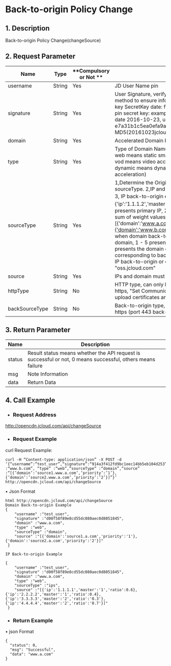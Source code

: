# **Back-to-origin Policy Change**

## **1. Description**

Back-to-origin Policy Change(changeSource)

## **2. Request Parameter**

| **Name**       | **Type** | **Compulsory or Not ** | **Description**                                                     |
| -------------- | -------- | ------------ | ------------------------------------------------------------ |
| username       | String   | Yes           | JD User Name pin                                               |
| signature      | String   | Yes           | User Signature, verify user's identity information through md5 method to ensure information security.  md5=date+username+secret key SecretKey date: format is yyyymmddusername: JD user name pin secret key: example agreed between the Parties: such as current date 2016-10-23, user pin: jcloud_00, user secret key SecretKey: e7a31b1c5ea0efa9aa2f29c6559f7d61, then the signature is MD5(20161023jcloud_00e7a31b1c5ea0efa9aa2f29c6559f7d61) |
| domain         | String   | Yes           | Accelerated Domain Name                                                     |
| type           | String   | Yes           | Type of Domain Name Service resources, currently only supports   web means static small files, download means large file acceleration, vod means video acceleration; (types not supported currently: dynamic means dynamic acceleration, live means live streaming acceleration) |
| sourceType     | String   | Yes           | 1,Determine the Origin Server IP list or domain based on sourceType.  2,IP and domain back-to-origin must be in json format.  3, IP back-to-origin example："[{'ip':'1.1.1.1','master':1,'ratio':0.4},{'ip':'1.1.1.2','master':2,'ratio':0.6}]"；For ip back-to-origin, 1 presents primary IP, 2 presents standby IP; ratio presents weight, the sum of weight values is 1;    4. domain back-to-origin example: "[{'domain':'www.a.com','priority':'1',"sourceHost":"source.a.com"},{'domain':'www.b.com','priority':'2',"sourceHost":"source.b.com"}]", when domain back-to-origin, priority presents the priority of domain, 1 - 5 presents the priority from high to low;   5. sourceHost presents the domain of the back-to-origin or back-to-origin host corresponding to back-to-origin IP, which can be set according to IP back-to-origin or domain back-to-origin;    6. OSS back-to-origin "oss.jcloud.com" |
| source         | String   | Yes           | IPs and domain must be in Json Format   |
| httpType       | String   | No            | HTTP type, can only be http or https, http by default. When set as https, "Set Communications Protocol" APIs need to be called to upload certificates and private keys |
| backSourceType | String   | No            | Back-to-origin type, can only be http (port 80 back-to-origin) or https (port 443 back-to-origin), http by default |

 

## **3. Return Parameter**

| **Name**   | **Description**                                                  |
| -------- | --------------------------------------------------------- |
| status   | Result status means whether the API request is successful or not, 0 means successful, others means failure|
| msg      | Note Information                       |
| data     | Return Data                                                   |

 

## **4. Call Example**

- ### **Request Address**

http://opencdn.jcloud.com/api/changeSource

- ### **Request Example**

curl Request Example: 

```
curl -H “Content-type: application/json” -X POST -d ‘{“username”:“test_user”,“signature”:“914a3f412fd9bc1eec14bb5eb104d253”,“domain” :“www.b.com”, “type” :“web”,“sourceType” :“domain”,“source” :“[{’domain’:’source1.www.a.com’,’priority’:’1’},{’domain’:’source2.www.a.com’,’priority’:’2’}]”}’ http://opencdn.jcloud.com/api/changeSource
```

•        Json Format

```
html http://opencdn.jcloud.com/api/changeSource
Domain Back-to-origin Example
{
    "username" :"test_user",
    "signature" :"d00f58f89e8cd55dc080aec0d8051845",
    "domain" :"www.a.com",
    "type" :"web",
    "sourceType" :"domain",
    "source" :"[{'domain':'source1.a.com','priority':'1'},{'domain':'source2.a.com','priority':'2'}]"
 }
```
```
IP Back-to-origin Example

{
    "username" :"test_user",
    "signature" :"d00f58f89e8cd55dc080aec0d8051845",
    "domain" :"www.a.com",
    "type" :"web",
    "sourceType" :"ips",
    "source" :"[{'ip':'1.1.1.1','master':'1','ratio':0.6},{'ip':'2.2.2.2','master':'1','ratio':0.4},{'ip':'3.3.3.3','master':'2','ratio':'0.3'},{'ip':'4.4.4.4','master':'2','ratio':'0.7'}]"
 }
``` 
- ### **Return Example**

•        json Format

```
{
  "status": 0,
  "msg": "Successful",
  "data": "www.a.com"
}
```

 